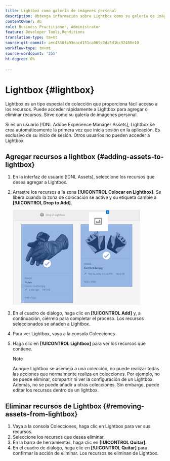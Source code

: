 ```yaml
---
title: Lightbox como galería de imágenes personal
description: Obtenga información sobre Lightbox como su galería de imágenes personal en Adobe Experience Manager Assets].
contentOwner: AG
role: Business Practitioner, Administrator
feature: Developer Tools,Renditions
translation-type: tm+mt
source-git-commit: aec4530fa93eacd151ca069c2da5d1bc92408e10
workflow-type: tm+mt
source-wordcount: '255'
ht-degree: 0%

---
```



# Lightbox {#lightbox}

Lightbox es un tipo especial de colección que proporciona fácil acceso a los recursos. Puede acceder rápidamente a Lightbox para agregar o eliminar recursos. Sirve como su galería de imágenes personal.

Si es un usuario [!DNL Adobe Experience Manager Assets], Lightbox se crea automáticamente la primera vez que inicia sesión en la aplicación. Es exclusivo de su inicio de sesión. Otros usuarios no pueden acceder a Lightbox.

## Agregar recursos a lightbox {#adding-assets-to-lightbox}

1. En la interfaz de usuario [!DNL Assets], seleccione los recursos que desea agregar a Lightbox.
1. Arrastre los recursos a la zona **[!UICONTROL Colocar en Lightbox]**. Se libera cuando la zona de colocación se active y su etiqueta cambie a **[!UICONTROL Drop to Add]**.

   ![add_to_lightbox](assets/add_to_lightbox.png)

1. En el cuadro de diálogo, haga clic en **[!UICONTROL Add]** y, a continuación, ciérrelo para completar el proceso. Los recursos seleccionados se añaden a Lightbox.
1. Para ver Lightbox, vaya a la consola Colecciones .
1. Haga clic en **[!UICONTROL Lightbox]** para ver los recursos que contiene.

   >[!NOTE]
   >
   >Aunque Lightbox se asemeja a una colección, no puede realizar todas las acciones que normalmente realiza en colecciones. Por ejemplo, no se puede eliminar, compartir ni ver la configuración de un Lightbox. Además, no se puede añadir a otras colecciones. Sin embargo, puede editar los recursos dentro de un lightbox.

## Eliminar recursos de Lightbox {#removing-assets-from-lightbox}

1. Vaya a la consola Colecciones, haga clic en Lightbox para ver sus recursos.
1. Seleccione los recursos que desea eliminar.
1. En la barra de herramientas, haga clic en **[!UICONTROL Quitar]**.
1. En el cuadro de diálogo, haga clic en **[!UICONTROL Quitar]** para confirmar la acción de eliminar. Los recursos se eliminan de Lightbox.
